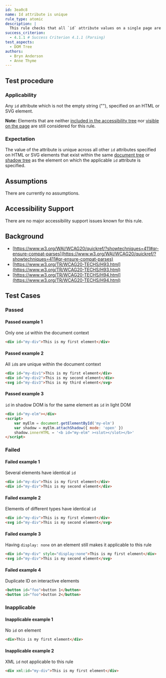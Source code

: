 ```yaml
---
id: 3ea0c8
name: Id attribute is unique
rule_type: atomic
description: |
  This rule checks that all `id` attribute values on a single page are unique.
success_criterion:
  - 4.1.1 # Success Criterion 4.1.1 (Parsing)
test_aspects:
  - DOM Tree
authors:
  - Bryn Anderson
  - Anne Thyme
---
```


## Test procedure

### Applicability

Any `id` attribute which is not the empty string (""), specified on an HTML or SVG element.

**Note:** Elements that are neither [included in the accessibility tree](#included-in-the-accessibility-tree) nor [visible on the page](#visible-on-the-page) are still considered for this rule.

### Expectation

The value of the attribute is unique across all other `id` attributes specified on HTML or SVG elements that exist within the same [document tree](https://www.w3.org/TR/dom41/#document-trees) or [shadow tree](https://www.w3.org/TR/dom41/#shadow-trees) as the element on which the applicable `id` attribute is specified.

## Assumptions

There are currently no assumptions.

## Accessibility Support

There are no major accessibility support issues known for this rule.

## Background

- [https://www.w3.org/WAI/WCAG20/quickref/?showtechniques=411#qr-ensure-compat-parses](https://www.w3.org/WAI/WCAG20/quickref/?showtechniques=411#qr-ensure-compat-parses)
- [https://www.w3.org/TR/WCAG20-TECHS/H93.html](https://www.w3.org/TR/WCAG20-TECHS/H93.html)
- [https://www.w3.org/TR/WCAG20-TECHS/H94.html](https://www.w3.org/TR/WCAG20-TECHS/H94.html)

## Test Cases

### Passed

#### Passed example 1

Only one `id` within the document context

```html
<div id="my-div">This is my first element</div>
```

#### Passed example 2

All `id`s are unique within the document context

```html
<div id="my-div1">This is my first element</div>
<div id="my-div2">This is my second element</div>
<svg id="my-div3">This is my third element</svg>
```

#### Passed example 3

`id` in shadow DOM is for the same element as `id` in light DOM

```html
<div id="my-elm"></div>
<script>
	var myElm = document.getElementById('my-elm')
	var shadow = myElm.attachShadow({ mode: 'open' })
	shadow.innerHTML = '<b id="my-elm" ><slot></slot></b>'
</script>
```

### Failed

#### Failed example 1

Several elements have identical `id`

```html
<div id="my-div">This is my first element</div>
<div id="my-div">This is my second element</div>
```

#### Failed example 2

Elements of different types have identical `id`

```html
<div id="my-div">This is my first element</div>
<svg id="my-div">This is my second element</svg>
```

#### Failed example 3

Having `display: none` on an element still makes it applicable to this rule

```html
<div id="my-div" style="display:none">This is my first element</div>
<svg id="my-div">This is my second element</svg>
```

#### Failed example 4

Duplicate ID on interactive elements

```html
<button id="foo">button 1</button>
<button id="foo">button 2</button>
```

### Inapplicable

#### Inapplicable example 1

No `id` on element

```html
<div>This is my first element</div>
```

#### Inapplicable example 2

XML `id` not applicable to this rule

```html
<div xml:id="my-div">This is my first element</div>
```
